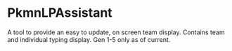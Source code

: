 # PkmnLPAssistant
A tool to provide an easy to update, on screen team display. Contains team and individual typing display. Gen 1-5 only as of current.
